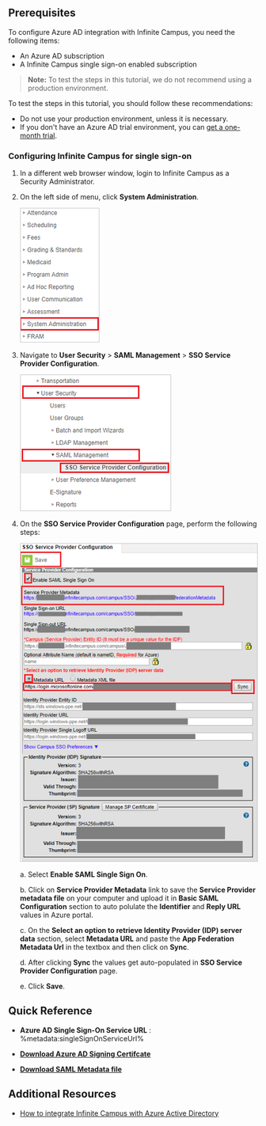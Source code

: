 ## Prerequisites

To configure Azure AD integration with Infinite Campus, you need the following items:

- An Azure AD subscription
- A Infinite Campus single sign-on enabled subscription

> **Note:**
> To test the steps in this tutorial, we do not recommend using a production environment.

To test the steps in this tutorial, you should follow these recommendations:

- Do not use your production environment, unless it is necessary.
- If you don't have an Azure AD trial environment, you can [get a one-month trial](https://azure.microsoft.com/pricing/free-trial/).

### Configuring Infinite Campus for single sign-on

1. In a different web browser window, login to Infinite Campus as a Security Administrator.

2. On the left side of menu, click **System Administration**.

	![The Admin](./media/tutorial_infinitecampus_admin.png)

3. Navigate to **User Security** > **SAML Management** > **SSO Service Provider Configuration**.

	![The saml](./media/tutorial_infinitecampus_saml.png)

4. On the **SSO Service Provider Configuration** page, perform the following steps:

	![The sso](./media/tutorial_infinitecampus_sso.png)

	a. Select **Enable SAML Single Sign On**.

	b. Click on **Service Provider Metadata** link  to save the **Service Provider metadata file** on your computer and upload it in **Basic SAML Configuration** section to auto polulate the **Identifier** and **Reply URL** values in Azure portal.

	c. On the **Select an option to retrieve Identity Provider (IDP) server data** section, select **Metadata URL** and paste the **App Federation Metadata Url** in the textbox and then click on **Sync**.

	d. After clicking **Sync** the values get auto-populated in **SSO Service Provider Configuration** page.

	e. Click **Save**.

## Quick Reference

* **Azure AD Single Sign-On Service URL** : %metadata:singleSignOnServiceUrl%

* **[Download Azure AD Signing Certifcate](%metadata:CertificateDownloadRawUrl%)**

* **[Download SAML Metadata file](%metadata:metadataDownloadUrl%)**

## Additional Resources

* [How to integrate Infinite Campus with Azure Active Directory](https://docs.microsoft.com/azure/active-directory/saas-apps/infinitecampus-tutorial)
